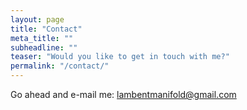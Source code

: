 ```yaml
---
layout: page
title: "Contact"
meta_title: ""
subheadline: ""
teaser: "Would you like to get in touch with me?"
permalink: "/contact/"
---
```


Go ahead and e-mail me: lambentmanifold@gmail.com

